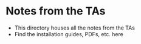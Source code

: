 # Notes from the TAs
- This directory houses all the notes from the TAs
- Find the installation guides, PDFs, etc. here
